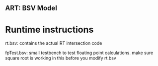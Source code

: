 ## ART: BSV Model
# Runtime instructions

rt.bsv: contains the actual RT intersection code

fpTest.bsv: small testbench to test floating point calculations. make sure square root is working in this before you modify rt.bsv
